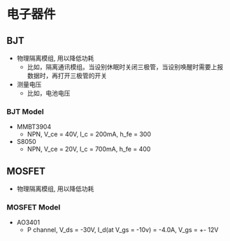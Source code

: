 # 电子器件

## BJT

- 物理隔离模组, 用以降低功耗
  - 比如，隔离通讯模组。当设别休眠时关闭三极管，当设别唤醒时需要上报数据时，再打开三极管的开关
- 测量电压
  - 比如，电池电压

### BJT Model

- MMBT3904
  - NPN, V_ce = 40V, I_c = 200mA, h_fe = 300
- S8050
  - NPN, V_ce = 20V, I_c = 700mA, h_fe = 400

## MOSFET

- 物理隔离模组, 用以降低功耗

### MOSFET Model

- AO3401
  - P channel, V_ds = -30V, I_d(at V_gs = -10v) = -4.0A, V_gs = +- 12V
